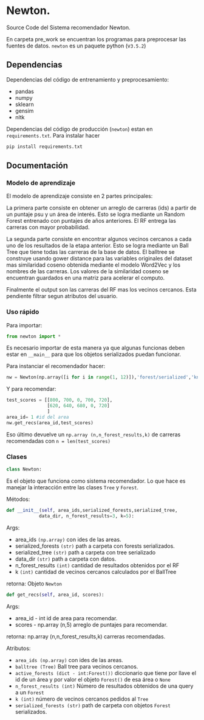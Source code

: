 # Newton.

Source Code del Sistema recomendador  Newton.

En carpeta pre_work se encuentran los programas para preprocesar las fuentes de datos. `newton`
es un paquete python (v`3.5.2`)

## Dependencias
Dependencias del código de entrenamiento y preprocesamiento:

* pandas
* numpy
* sklearn
* gensim
* nltk

Dependencias del código de producción (`newton`) estan en `requirements.txt`. Para instalar hacer 

```bash
pip install requirements.txt
```
## Documentación

### Modelo de aprendizaje
El modelo de aprendizaje consiste en 2 partes principales: 

La primera parte consiste en obtener un arreglo de carreras 
(ids) a partir de un puntaje psu y un área de interés. Esto se logra mediante un Random Forest entrenado con puntajes de
 años anteriores. El RF entrega las carreras con mayor probabilidad.
 
La segunda parte consiste en encontrar algunos vecinos cercanos a cada uno de los resultados de la etapa anterior. Esto se logra
mediante un Ball Tree que tiene todas las carreras de la base de datos. El balltree se construye usando
gower distance para las variables originales del dataset mas similaridad coseno obtenida mediante el modelo Word2Vec y 
los nombres de las carreras. Los valores de la similaridad coseno se encuentran guardados en una matriz para acelerar el computo.

Finalmente el output son las carreras del RF mas los vecinos cercanos. Esta pendiente filtrar segun atributos del usuario.



### Uso rápido

Para importar:
```python
from newton import *
```
Es necesario importar de esta manera ya que algunas funcionas deben estar en `__main__` para que los objetos serializados
puedan funcionar.

Para instanciar el recomendador  hacer:

```python
nw = Newton(np.array([i for i in range(1, 12)]),'forest/serialized','knn/serialized','data',3,5)
```
Y para recomendar:

```python
test_scores = [[800, 700, 0, 700, 720],
               [620, 640, 680, 0, 720]
               ]
area_id= 1 #id del area
nw.get_recs(area_id,test_scores)   
```
Eso último devuelve un `np.array (n,n_forest_results,k)` de carreras recomendadas con `n = len(test_scores)`


### Clases

```python
class Newton:
```
Es el objeto que funciona como sistema recomendador. Lo que hace es manejar la interacción entre las clases `Tree` y `Forest`.

Métodos:

```python
def __init__(self, area_ids,serialized_forests,serialized_tree, 
            data_dir, n_forest_results=3, k=5):
```
Args: 
* area_ids `(np.array)` con ides de las areas.
* serialized_forests `(str)` path a carpeta con forests serializados.
* serialized_tree `(str)` path a carpeta con tree serializado
* data_dir `(str)` path a carpeta con datos.
* n_forest_results `(int)` cantidad de resultados obtenidos por el RF
* k `(int)` cantidad de vecinos cercanos calculados por el BallTree

retorna: Objeto `Newton`

```python
def get_recs(self, area_id, scores):
```
Args:
* area_id - int  id de area para recomendar.
* scores - np.array (n,5) arreglo de puntajes para recomendar.

retorna: np.array (n,n_forest_results,k) carreras recomendadas.


Atributos:

 * `area_ids (np.array)` con ides de las areas.
 * `balltree (Tree)` Ball tree para vecinos cercanos.
 * `active_forests (dict - int:Forest())`  diccionario que tiene por llave el id de un área y por valor el objeto `Forest()`
 de esa área o `None`
 * `n_forest_results (int)` Número de resultados obtenidos de una query a un `Forest`
 * `k (int)` número de vecinos cercanos pedidos al `Tree`
 * `serialized_forests (str)` path de carpeta con objetos `Forest` serializados.
  
  
    
 



